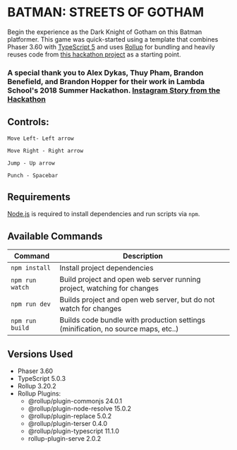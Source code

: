 # BATMAN: STREETS OF GOTHAM

Begin the experience as the Dark Knight of Gotham on this Batman platformer. This game was quick-started using a template that combines Phaser 3.60 with [TypeScript 5](https://www.typescriptlang.org/) and uses [Rollup](https://rollupjs.org) for bundling and heavily reuses code from [this hackathon project](https://github.com/udykas/batman-hackathon) as a starting point.

### A special thank you to Alex Dykas, Thuy Pham, Brandon Benefield, and Brandon Hopper for their work in Lambda School's 2018 Summer Hackathon. [Instagram Story from the Hackathon](https://www.instagram.com/p/CiympKMD-K4/)

## Controls:

```
Move Left- Left arrow

Move Right - Right arrow

Jump - Up arrow

Punch - Spacebar
```

## Requirements

[Node.js](https://nodejs.org) is required to install dependencies and run scripts via `npm`.

## Available Commands

| Command         | Description                                                                       |
| --------------- | --------------------------------------------------------------------------------- |
| `npm install`   | Install project dependencies                                                      |
| `npm run watch` | Build project and open web server running project, watching for changes           |
| `npm run dev`   | Builds project and open web server, but do not watch for changes                  |
| `npm run build` | Builds code bundle with production settings (minification, no source maps, etc..) |

## Versions Used

- Phaser 3.60
- TypeScript 5.0.3
- Rollup 3.20.2
- Rollup Plugins:
  - @rollup/plugin-commonjs 24.0.1
  - @rollup/plugin-node-resolve 15.0.2
  - @rollup/plugin-replace 5.0.2
  - @rollup/plugin-terser 0.4.0
  - @rollup/plugin-typescript 11.1.0
  - rollup-plugin-serve 2.0.2
